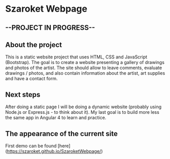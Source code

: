 
# **Szaroket Webpage**

## --PROJECT IN PROGRESS--

## **About the project**

This is a static website project that uses HTML, CSS and JavaScript (Bootstrap). The goal is to create a website presenting a gallery of drawings and photos of the artist. The site should allow to leave comments, evaluate drawings / photos, and also contain information about the artist, art supplies and have a contact form. 

## **Next steps**

After doing a static page I will be doing a dynamic website (probably using Node.js or Express.js - to think about it). My last goal is to build more less the same app in Angular 4 to learn and practice.

## **The appearance of the current site**

First demo can be found [here] (https://szaroket.github.io/SzaroketWebpage/)
